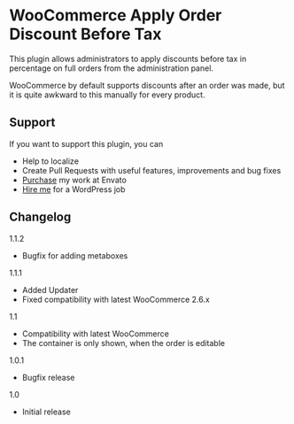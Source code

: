 # WooCommerce Apply Order Discount Before Tax

This plugin allows administrators to apply discounts before tax in percentage on full orders from the administration panel.

WooCommerce by default supports discounts after an order was made, but it is quite awkward to this manually for every product.

## Support

If you want to support this plugin, you can

* Help to localize
* Create Pull Requests with useful features, improvements and bug fixes
* [Purchase](http://codecanyon.net/user/scrobbleme/portfolio?ref=scrobbleme) my work at Envato
* [Hire me](http://blog.scrobble.me) for a WordPress job

## Changelog

1.1.2

* Bugfix for adding metaboxes

1.1.1 

* Added Updater
* Fixed compatibility with latest WooCommerce 2.6.x

1.1

* Compatibility with latest WooCommerce
* The container is only shown, when the order is editable

1.0.1

* Bugfix release

1.0

* Initial release